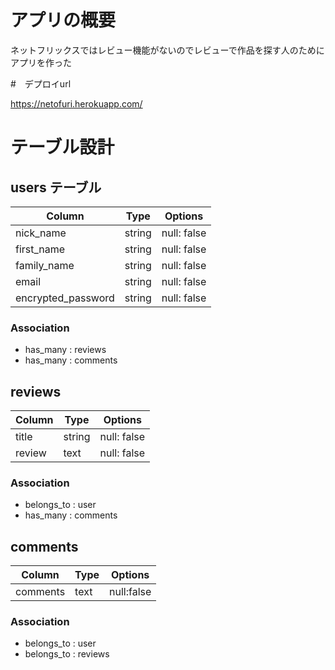 <!-- er図のurl -->
<!-- https://lucid.app/lucidchart/1bb7a81c-4307-4f3f-bdd8-7b89eaece070/edit?beaconFlowId=BDB22C79C2CCB501&page=0_0#?folder_id=home&browser=icon -->

# アプリの概要

ネットフリックスではレビュー機能がないのでレビューで作品を探す人のためにアプリを作った

#　デプロイurl

https://netofuri.herokuapp.com/


# テーブル設計

## users テーブル

| Column              | Type   | Options     |
| ------------------- | ------ | ----------- |
| nick_name           | string | null: false |
| first_name          | string | null: false |
| family_name         | string | null: false |
| email               | string | null: false |
| encrypted_password  | string | null: false |

### Association

- has_many : reviews
- has_many : comments

## reviews

| Column                 | Type       | Options     |
| ---------------------- | ---------- | ----------- |
| title                  | string     | null: false |
| review                 | text       | null: false |

### Association

- belongs_to : user
- has_many   : comments

## comments

| Column    | Type | Options    |
| --------- | ---- | ---------- |
| comments  | text | null:false |

### Association

- belongs_to : user
- belongs_to : reviews
